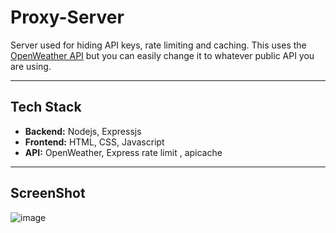 # Proxy-Server
Server used for hiding API keys, rate limiting and caching. This uses the [OpenWeather API](https://openweathermap.org/api) but you can easily change it to whatever public API you are using.
-- --

## Tech Stack
- <b>Backend:</b> Nodejs, Expressjs
- <b>Frontend:</b> HTML, CSS, Javascript
- <b>API:</b> OpenWeather, Express rate limit , apicache
-- --

## ScreenShot
![image](https://github.com/Roshankrshah/Proxy-Server/assets/91787844/297d46c5-db6b-486e-b27f-2ddcff96a411)
